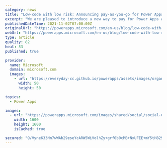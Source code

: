 ```yaml
---
category: news
title: "Low-code with low risk: Announcing pay-as-you-go for Power Apps (Public Preview)"
excerpt: "We are pleased to introduce a new way to pay for Power Apps and related Power Platform services which is designed to provide you with more flexible options to meet a variety of scenarios."
publishedDateTime: 2021-11-02T07:00:00Z
originalUrl: "https://powerapps.microsoft.com/en-us/blog/low-code-with-low-risk-announcing-pay-as-you-go-for-power-apps-public-preview/"
webUrl: "https://powerapps.microsoft.com/en-us/blog/low-code-with-low-risk-announcing-pay-as-you-go-for-power-apps-public-preview/"
type: article
quality: 82
heat: 83
published: true

provider:
  name: Microsoft
  domain: microsoft.com
  images:
    - url: "https://everyday-cc.github.io/powerapps/assets/images/organizations/microsoft.com-50x50.jpg"
      width: 50
      height: 50

topics:
  - Power Apps

images:
  - url: "https://powerapps.microsoft.com/images/shared/social/social-default-image.png"
    width: 1600
    height: 1600
    isCached: true

secured: "Q/Vyne633Nn7wWAb29eseYcARW5WiVolhZy+grf0b0cMB+NxUFEE+mY5tH829jwv+xMbRhfLv1sEqMYoXhAlqRLvE0oUKrWgIqJbDvoG7Vb2gxJAZr12IdPTOxf0QygTJC59spzmu4hxuU+kBObOAs2Bkg4ByJHfZ+sFDCdEFIJkv7TdOj0dclP6DwVjEbET/EqigwBV96kOPUWfnBMdUKO40XRr0WCRnLLKtk/LgCT05K8DgjOhM5iztr1cw95sEP1+8AjFddfrbG/SZeazDCDf1OtDWFRVSkNeq1kxgPs68X2uzdpMm8kpceUqszNYU6AKTg0ksGrvE3qf7Sy7dkcpdViZJR97YlnOp3+d5M0=;ChgIc4DejogKfJUyaXgfCA=="
---
```


